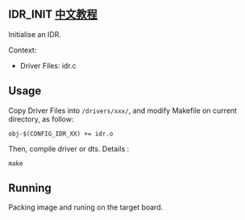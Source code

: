 IDR_INIT [中文教程](https://biscuitos.github.io/blog/IDR_IDR_INIT/)
----------------------------------

Initialise an IDR.

Context:

* Driver Files: idr.c

## Usage

Copy Driver Files into `/drivers/xxx/`, and modify Makefile on current 
directory, as follow:

```
obj-$(CONFIG_IDR_XX) += idr.o
```

Then, compile driver or dts. Details :

```
make
```

## Running

Packing image and runing on the target board.
